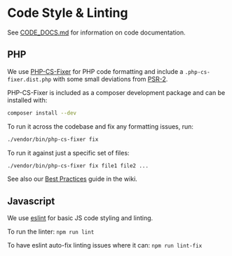 # Code Style & Linting

See [CODE_DOCS.md](CODE_DOCS.md) for information on code documentation.

## PHP

We use [PHP-CS-Fixer](https://github.com/FriendsOfPHP/PHP-CS-Fixer) for PHP
code formatting and include a `.php-cs-fixer.dist.php` with some small deviations from
[PSR-2](https://www.php-fig.org/psr/psr-2/).

PHP-CS-Fixer is included as a composer development package and can be installed
with:
```bash
composer install --dev
```

To run it across the codebase and fix any formatting issues, run:
```bash
./vendor/bin/php-cs-fixer fix
```

To run it against just a specific set of files:
```bash
./vendor/bin/php-cs-fixer fix file1 file2 ...
```

See also our [Best Practices](https://www.pgdp.net/wiki/DP_Code_Best_Practices)
guide in the wiki.

## Javascript

We use [eslint](https://eslint.org/) for basic JS code styling and linting.

To run the linter: `npm run lint`

To have eslint auto-fix linting issues where it can: `npm run lint-fix`

